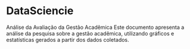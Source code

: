# DataSciencie
Análise da Avaliação da Gestão Acadêmica  Este documento apresenta a análise da pesquisa sobre a gestão acadêmica, utilizando gráficos e estatísticas gerados a partir dos dados coletados.
